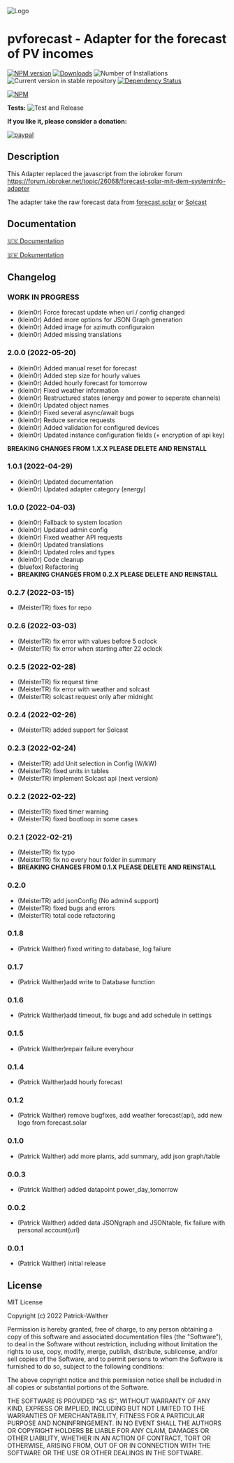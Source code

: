 ![Logo](docs/de/img/pvforecast.png)
# pvforecast - Adapter for the forecast of PV incomes
[![NPM version](https://img.shields.io/npm/v/iobroker.pvforecast.svg)](https://www.npmjs.com/package/iobroker.pvforecast)
[![Downloads](https://img.shields.io/npm/dm/iobroker.pvforecast.svg)](https://www.npmjs.com/package/iobroker.pvforecast)
![Number of Installations](https://iobroker.live/badges/pvforecast-installed.svg)
![Current version in stable repository](https://iobroker.live/badges/pvforecast-stable.svg)
[![Dependency Status](https://img.shields.io/david/Patrick-Walther/iobroker.pvforecast.svg)](https://david-dm.org/Patrick-Walther/iobroker.pvforecast)

[![NPM](https://nodei.co/npm/iobroker.pvforecast.png?downloads=true)](https://nodei.co/npm/iobroker.pvforecast/)

**Tests:** ![Test and Release](https://github.com/iobroker-community-adapters/ioBroker.pvforecast/workflows/Test%20and%20Release/badge.svg)

**If you like it, please consider a donation:**

[![paypal](https://www.paypalobjects.com/en_US/i/btn/btn_donateCC_LG.gif)](https://www.paypal.com/cgi-bin/webscr?cmd=_s-xclick&hosted_button_id=UYB92ZVNEFNF6&source=url)

## Description

This Adapter replaced the javascript from the iobroker forum https://forum.iobroker.net/topic/26068/forecast-solar-mit-dem-systeminfo-adapter

The adapter take the raw forecast data from [forecast.solar](https://api.forecast.solar) or [Solcast](https://solcast.com/)

## Documentation

[🇺🇸 Documentation](./docs/en/pvforecast.md)

[🇩🇪 Dokumentation](./docs/de/pvforecast.md)

## Changelog
<!--
    Placeholder for the next version (at the beginning of the line):
    ### **WORK IN PROGRESS**
-->
### **WORK IN PROGRESS**
* (klein0r) Force forecast update when url / config changed
* (klein0r) Added more options for JSON Graph generation
* (klein0r) Added image for azimuth configuraion
* (klein0r) Added missing translations

### 2.0.0 (2022-05-20)
* (klein0r) Added manual reset for forecast
* (klein0r) Added step size for hourly values
* (klein0r) Added hourly forecast for tomorrow
* (klein0r) Fixed weather information
* (klein0r) Restructured states (energy and power to seperate channels)
* (klein0r) Updated object names
* (klein0r) Fixed several async/await bugs
* (klein0r) Reduce service requests
* (klein0r) Added validation for configured devices
* (klein0r) Updated instance configuration fields (+ encryption of api key)

**BREAKING CHANGES FROM 1.X.X PLEASE DELETE AND REINSTALL**

### 1.0.1 (2022-04-29)
* (klein0r) Updated documentation
* (klein0r) Updated adapter category (energy)

### 1.0.0 (2022-04-03)
* (klein0r) Fallback to system location
* (klein0r) Updated admin config
* (klein0r) Fixed weather API requests
* (klein0r) Updated translations
* (klein0r) Updated roles and types
* (klein0r) Code cleanup
* (bluefox) Refactoring
* **BREAKING CHANGES FROM 0.2.X PLEASE DELETE AND REINSTALL**

### 0.2.7 (2022-03-15)
* (MeisterTR) fixes for repo

### 0.2.6 (2022-03-03)
* (MeisterTR) fix error with values before 5 oclock
* (MeisterTR) fix error when starting after 22 oclock

### 0.2.5 (2022-02-28)
 * (MeisterTR) fix request time
 * (MeisterTR) fix error with weather and solcast
 * (MeisterTR) solcast request only after midnight

### 0.2.4 (2022-02-26)
 * (MeisterTR) added support for Solcast

### 0.2.3 (2022-02-24)
* (MeisterTR) add Unit selection in Config (W/kW)
* (MeisterTR) fixed units in tables
* (MeisterTR) implement Solcast api (next version)

### 0.2.2 (2022-02-22)
* (MeisterTR) fixed timer warning
* (MeisterTR) fixed bootloop in some cases

### 0.2.1 (2022-02-21)
* (MeisterTR) fix typo
* (MeisterTR) fix no every hour folder in summary
* **BREAKING CHANGES FROM 0.1.X PLEASE DELETE AND REINSTALL**

### 0.2.0
* (MeisterTR) add jsonConfig (No admin4 support)
* (MeisterTR) fixed bugs and errors
* (MeisterTR) total code refactoring

### 0.1.8
* (Patrick Walther) fixed writing to database, log failure

### 0.1.7
* (Patrick Walther)add write to Database function

### 0.1.6
* (Patrick Walther)add timeout, fix bugs and add schedule in settings

### 0.1.5
* (Patrick Walther)repair failure everyhour

### 0.1.4
* (Patrick Walther)add hourly forecast

### 0.1.2
* (Patrick Walther) remove bugfixes, add weather forecast(api), add new logo from forecast.solar

### 0.1.0
* (Patrick Walther) add  more plants, add summary, add json graph/table

### 0.0.3
* (Patrick Walther) added datapoint power_day_tomorrow

### 0.0.2
* (Patrick Walther) added data JSONgraph and JSONtable, fix failure with personal account(url)

### 0.0.1
* (Patrick Walther) initial release

## License
MIT License

Copyright (c) 2022 Patrick-Walther

Permission is hereby granted, free of charge, to any person obtaining a copy
of this software and associated documentation files (the "Software"), to deal
in the Software without restriction, including without limitation the rights
to use, copy, modify, merge, publish, distribute, sublicense, and/or sell
copies of the Software, and to permit persons to whom the Software is
furnished to do so, subject to the following conditions:

The above copyright notice and this permission notice shall be included in all
copies or substantial portions of the Software.

THE SOFTWARE IS PROVIDED "AS IS", WITHOUT WARRANTY OF ANY KIND, EXPRESS OR
IMPLIED, INCLUDING BUT NOT LIMITED TO THE WARRANTIES OF MERCHANTABILITY,
FITNESS FOR A PARTICULAR PURPOSE AND NONINFRINGEMENT. IN NO EVENT SHALL THE
AUTHORS OR COPYRIGHT HOLDERS BE LIABLE FOR ANY CLAIM, DAMAGES OR OTHER
LIABILITY, WHETHER IN AN ACTION OF CONTRACT, TORT OR OTHERWISE, ARISING FROM,
OUT OF OR IN CONNECTION WITH THE SOFTWARE OR THE USE OR OTHER DEALINGS IN THE
SOFTWARE.
